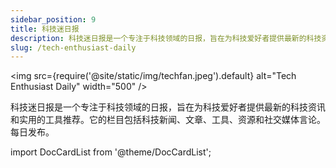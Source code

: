 ```yaml
---
sidebar_position: 9
title: 科技迷日报
description: 科技迷日报是一个专注于科技领域的日报，旨在为科技爱好者提供最新的科技资讯和实用的工具推荐。它的栏目包括科技新闻、文章、工具、资源和社交媒体言论。每日发布。
slug: /tech-enthusiast-daily
---
```


<img
src={require('@site/static/img/techfan.jpeg').default}
alt="Tech Enthusiast Daily"
width="500"
/>

科技迷日报是一个专注于科技领域的日报，旨在为科技爱好者提供最新的科技资讯和实用的工具推荐。它的栏目包括科技新闻、文章、工具、资源和社交媒体言论。每日发布。

import DocCardList from '@theme/DocCardList';

<DocCardList />